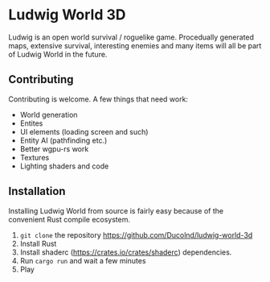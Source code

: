 # Ludwig World 3D

Ludwig is an open world survival / roguelike game. Procedually generated maps, extensive survival, interesting enemies and many items will all be part of Ludwig World in the future.

##  Contributing

Contributing is welcome. A few things that need work:

- World generation
- Entites
- UI elements (loading screen and such)
- Entity AI (pathfinding etc.)
- Better wgpu-rs work
- Textures
- Lighting shaders and code

## Installation

Installing Ludwig World from source is fairly easy because of the convenient Rust compile ecosystem.

1. `git clone` the repository <https://github.com/Ducolnd/ludwig-world-3d>
2. Install Rust
3. Install shaderc (<https://crates.io/crates/shaderc>) dependencies.
3. Run `cargo run` and wait a few minutes
4. Play
